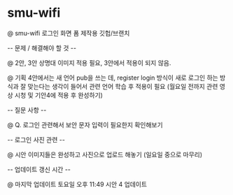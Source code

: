 # smu-wifi

@ smu-wifi 로그인 화면 폼 제작용 깃헙/브랜치


-- 문제 / 해결해야 할 것 --

@ 2안, 3안 상명대 이미지 적용 필요, 3안에서 적용이 되지 않음.

@ 기획 4안에서는 새 언어 pub을 쓰는 데, register login 방식이 새로 로그인 하는 방식과 잘 맞는다는 생각이 들어서 관련 언어 학습 후 적용이 필요
(월요일 전까지 관련 영상 시청 및 기안4에 적용 후 완성하기)




-- 질문 사항 --


@ Q. 로그인 관련해서 보안 문자 입력이 필요한지 확인해보기



-- 로그인 사진 관련 --


@ 시안 이미지들은 완성하고 사진으로 업로드 해놓기 (일요일 중으로 마무리)


-- 업데이트 갱신 시간 --

@ 마지막 업데이트 토요일 오후 11:49 시안 4 업데이트

